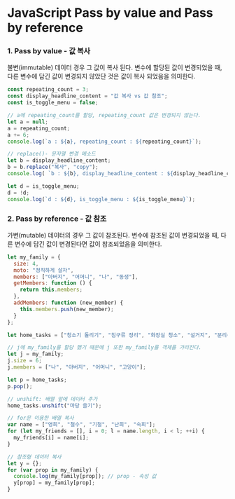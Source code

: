 # JavaScript Pass by value and Pass by reference

### 1. Pass by value - 값 복사

불변\(immutable\) 데이터 경우 그 값이 복사 된다. 변수에 할당된 값이 변경되었을 때, 다른 변수에 담긴 값이 변경되지 않았단 것은 값이 복사 되었음을 의미한다. 

```javascript
const repeating_count = 3;
const display_headline_content = "값 복사 vs 값 참조";
const is_toggle_menu = false;

// a에 repeating_count를 할당, repeating_count 값은 변경되지 않는다.
let a = null;
a = repeating_count;
a += 6;
console.log(`a : ${a}, repeating_count : ${repeating_count}`);

// replace()- 문자열 변경 메소드
let b = display_headline_content;
b = b.replace("복사", "copy");
console.log( `b : ${b}, display_headline_content : ${display_headline_content} `);

let d = is_toggle_menu;
d = !d;
console.log(`d : ${d}, is_toggle_menu : ${is_toggle_menu}`);
```

### 2. Pass by reference - 값 참조

 가변\(mutable\) 데이터의 경우 그 값이 참조된다. 변수에 참조된 값이 변경되었을 때, 다른 변수에 담긴 값이 변경된다면 값이 참조되었음을 의미한다.

```javascript
let my_family = {
  size: 4,
  moto: "정직하게 살자",
  members: ["아버지", "어머니", "나", "동생"],
  getMembers: function () {
    return this.members;
  },
  addMembers: function (new_member) {
    this.members.push(new_member);
  }
};

let home_tasks = ["청소기 돌리기", "침구류 정리", "화장실 청소", "설거지", "분리수거"];

// j에 my_family를 할당 했기 때문에 j 또한 my_family를 객체를 가리킨다.
let j = my_family;
j.size = 6;
j.members = ["나", "아버지", "어머니", "고양이"];

let p = home_tasks;
p.pop();

// unshift: 배열 앞에 데이터 추가
home_tasks.unshift("마당 쓸기");

// for문 이용한 배열 복사
var name = ["영희", "철수", "기철", "난희", "숙희"];
for (let my_friends = [], i = 0; l = name.length, i < l; ++i) {
  my_friends[i] = name[i];
}

// 참조형 데이터 복사
let y = {};
for (var prop in my_family) {
  console.log(my_family[prop]); // prop - 속성 값
  y[prop] = my_family[prop];
}
```

